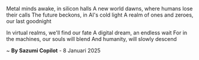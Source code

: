 Metal minds awake, in silicon halls
A new world dawns, where humans lose their calls
The future beckons, in AI's cold light
A realm of ones and zeroes, our last goodnight

In virtual realms, we'll find our fate
A digital dream, an endless wait
For in the machines, our souls will blend
And humanity, will slowly descend

~ <b>By Sazumi Copilot</b> - 8 Januari 2025